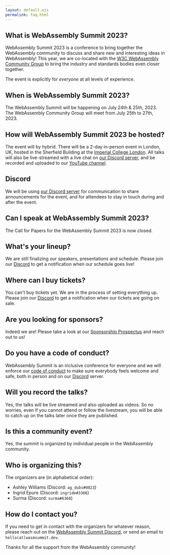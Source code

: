 ```yaml
---
layout: default.ejs
permalink: faq.html
---
```


<style>
main {
  max-width: 900px;
  margin-left: auto;
  margin-right: auto;
}

main a {
color: var(--off-white);
}

main a:visited {
  color: var(--off-white);
}
</style>

## What is WebAssembly Summit 2023?

WebAssembly Summit 2023 is a conference to bring together the WebAssembly community to discuss and share new and interesting ideas in WebAssembly! This year, we are co-located with the [W3C WebAssembly Community Group][cg] to bring the industry and standards bodies even closer together.

The event is explicitly for _everyone_ at all levels of experience.

## When is WebAssembly Summit 2023?

The WebAssembly Summit will be happening on July 24th & 25th, 2023. The WebAssembly Community Group will meet from July 25th to 27th, 2023.

## How will WebAssembly Summit 2023 be hosted?

The event will by hybrid. There will be a 2-day in-person event in London, UK, hosted in the Sherfield Building at the [Imperial College London][imperial]. All talks will also be live-streamed with a live chat on [our Discord server][discord], and be recorded and uploaded to our [YouTube channel][yt].

## Discord

We will be using [our Discord server][discord] for communication to share announcements for the event, and for attendees to stay in touch during and after the event.

## Can I speak at WebAssembly Summit 2023?

The Call for Papers for the WebAssembly Summit 2023 is now closed.

## What's your lineup?

We are still finalizing our speakers, presentations and schedule. Please join our [Discord] to get a notification when our schedule goes live!

## Where can I buy tickets?

You can't buy tickets yet. We are in the process of setting everything up. Please join our [Discord] to get a notification when our tickets are going on sale.

## Are you looking for sponsors?

Indeed we are! Please take a look at our [Sponsorship Prospectus][prospectus] and reach out to us!

## Do you have a code of conduct?

WebAssembly Summit is an inclusive conference for everyone and we will enforce our [code of conduct][coc] to make sure everybody feels welcome and safe, both in person and on our [Discord] server.

## Will you record the talks?

Yes, the talks will be live streamed and also uploaded as videos. So no worries, even if you cannot attend or follow the livestream, you will be able to catch up on the talks later once they are published.

## Is this a community event?

Yes, the summit is organized by individual people in the WebAssembly community.

## Who is organizing this?

The organizers are (in alphabetical order):

- Ashley Williams (Discord: `ag_dubs#0023`)
- Ingrid Epure (Discord: `ingride#3366`)
- Surma (Discord: `surma#6368`)

## How do I contact you?

If you need to get in contact with the organizers for whatever reason, please reach out on the [WebAssembly Summit Discord][discord], or send an email to <code>hello<span>(at)</span>wasmsummit.dev</code>.

Thanks for all the support from the WebAssembly community!

[discord]: <%= meta.discord; %>
[twitter]: <%= meta.twitter; %>
[yt]: <%= meta.youtube; %>
[cfp]: <%= meta.cfp; %>
[coc]: /coc
[cg]: https://www.w3.org/community/webassembly/
[imperial]: https://goo.gl/maps/aAYnqAYXMs8NRBSQ9
[prospectus]: <%= meta.prospectus; %>
